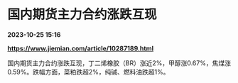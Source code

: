 # 国内期货主力合约涨跌互现

**2023-10-25 15:16**

**https://www.jiemian.com/article/10287189.html**

国内期货主力合约涨跌互现，丁二烯橡胶（BR）涨近2%，甲醇涨0.67%，焦煤涨0.59%。跌幅方面，菜粕跌超2%，纯碱、燃料油跌超1%。